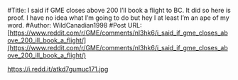 #Title: I said if GME closes above 200 I’ll book a flight to BC. It did so here is proof. I have no idea what I’m going to do but hey I at least I’m an ape of my word.
#Author: WildCanadian1998
#Post URL: [https://www.reddit.com/r/GME/comments/nl3hk6/i_said_if_gme_closes_above_200_ill_book_a_flight/](https://www.reddit.com/r/GME/comments/nl3hk6/i_said_if_gme_closes_above_200_ill_book_a_flight/)


https://i.redd.it/atkd7gumuc171.jpg